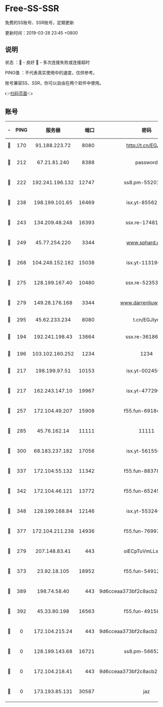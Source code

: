 # Free-SS-SSR

免费的SS账号、SSR账号，定期更新

更新时间：2019-03-28 23:45 +0800

## 说明

状态     ：🙂 - 良好 🙁 - 多次连接失败或连接超时

PING值   ：不代表真实使用中的速度，仅供参考。

账号兼容SS、SSR，你可以自由在两个软件中使用。

👉[扫码页面](https://liesauer.github.io/Free-SS-SSR/)👈

## 账号

|-|PING|服务器|端口|密码|加密方式|区域|
|:----:|:----:|:-----:|-----:|:----:|:----:|:----:|
|🙂|170|91.188.223.72|8080|http://t.cn/EGJIyrl|rc4-md5|RU|
|🙂|212|67.21.81.240|8388|password|aes-256-cfb|US|
|🙂|222|192.241.196.132|12747|ss8.pm-55201194|aes-256-cfb|US|
|🙂|238|198.199.101.65|16469|isx.yt-85562191|aes-256-cfb|US|
|🙂|243|134.209.48.248|16393|ssx.re-17481925|aes-256-cfb|US|
|🙂|249|45.77.254.220|3344|www.sphard.com|aes-256-cfb|SG|
|🙂|268|104.248.152.162|15038|isx.yt-11319657|aes-256-cfb|SG|
|🙂|275|128.199.167.40|10480|ssx.re-52353486|aes-256-cfb|SG|
|🙂|279|149.28.176.168|3344|www.darrenliuwei.com|aes-256-cfb|AU|
|🙂|295|45.62.233.234|8080|t.cn/EGJIyrl|rc4-md5|CA|
|🙂|194|192.241.198.43|13664|ssx.re-36186556|aes-256-cfb|US|
|🙂|196|103.102.160.252|1234|1234|rc4-md5|JP|
|🙂|217|198.199.97.51|10153|isx.yt-00245029|aes-256-cfb|US|
|🙂|217|162.243.147.10|19967|isx.yt-47729696|aes-256-cfb|US|
|🙂|257|172.104.49.207|15908|f55.fun-69184695|aes-256-cfb|SG|
|🙂|285|45.76.162.14|11111|11111|aes-256-cfb|SG|
|🙂|300|68.183.237.182|17056|isx.yt-56155627|aes-256-cfb|SG|
|🙂|337|172.104.55.132|11342|f55.fun-88378676|aes-256-cfb|SG|
|🙂|342|172.104.46.121|13772|f55.fun-65245413|aes-256-cfb|SG|
|🙂|348|128.199.168.84|12146|isx.yt-55324630|aes-256-cfb|SG|
|🙂|377|172.104.211.238|14936|f55.fun-76997042|aes-256-cfb|US|
|🙁|279|207.148.83.41|443|oiECpTuVmLLxk4Ts|aes-256-cfb|AU|
|🙁|373|23.92.18.105|18952|f55.fun-54912159|aes-256-cfb|US|
|🙁|389|198.74.58.40|443|9d6cceaa373bf2c8acb22e60b6a58be6|aes-256-cfb|US|
|🙁|392|45.33.80.198|16563|f55.fun-49158417|aes-256-cfb|US|
|🙁|0|172.104.215.24|443|9d6cceaa373bf2c8acb22e60b6a58be6|aes-256-cfb|US|
|🙁|0|128.199.143.68|16721|ss8.pm-56652632|aes-256-cfb|SG|
|🙁|0|172.104.218.41|443|9d6cceaa373bf2c8acb22e60b6a58be6|aes-256-cfb|US|
|🙁|0|173.193.85.131|30587|jaz|aes-256-cfb|US|
